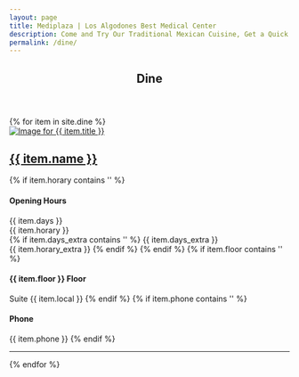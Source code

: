 ```yaml
---
layout: page
title: Mediplaza | Los Algodones Best Medical Center 
description: Come and Try Our Traditional Mexican Cuisine, Get a Quick Bite at Our Deli or Enjoy a Delicious Cup of Coffee, Everything Here at MediPlaza Los Algodones. Eat, Shop and Have Fun Today!
permalink: /dine/
---
```

<section role="content" class="list-bussines shop">
  <div class="row">
    <div class="col sm-12 md-10 md-center">
      <header class="page-header">
        <h1 class="title">Dine</h1>
      </header>
    </div>
    <div class="col sm-12 md-10 md-center">
      <div class="row">
        {% for item in site.dine %}
        <article class="col md-6">
          <div class="row">
            <div class="col md-6">
              <a href="{{ item.url }}">
                <img src="{{ item.avatar }}" alt="Image for {{ item.title }}">
              </a>
            </div>
            <div class="col md-6">
              <h2><a href="{{ item.url }}">{{ item.name }}</a></h2>
              {% if item.horary contains '' %}
              <h4>Opening Hours</h4>
              <span>{{ item.days }}<br></span>
              <span>{{ item.horary }}<br></span>
              {% if item.days_extra contains '' %}
              <span>{{ item.days_extra }}<br></span>
              <span>{{ item.horary_extra }}</span>
              {% endif %}
              {% endif %}
              {% if item.floor contains '' %}
              <h4>{{ item.floor }} Floor</h4>
                <span>Suite {{ item.local }}</span>
              {% endif %}
              {% if item.phone contains '' %}
              <h4>Phone</h4>
              <span>{{ item.phone }}</span>
              {% endif %}
            </div>
          </div>
          <hr>
        </article>
        {% endfor %}
      </div>
    </div>
  </div>
</section>